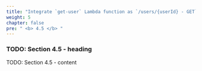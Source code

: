 ```yaml
---
title: "Integrate `get-user` Lambda function as `/users/{userId} - GET` method"
weight: 5
chapter: false
pre: " <b> 4.5 </b> "
---
```


### TODO: Section 4.5 - heading

TODO: Section 4.5 - content
